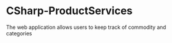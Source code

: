 # CSharp-ProductServices
The web application allows users to keep track of commodity and categories
